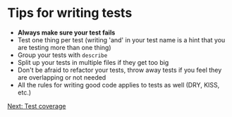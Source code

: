 # Tips for writing tests

- **Always make sure your test fails**
- Test one thing per test (writing 'and' in your test name is a hint that you are testing more than one thing)
- Group your tests with `describe`
- Split up your tests in multiple files if they get too big
- Don't be afraid to refactor your tests, throw away tests if you feel they are overlapping or not needed
- All the rules for writing good code applies to tests as well (DRY, KISS, etc.)

[Next: Test coverage](./05-test-coverage.md)
